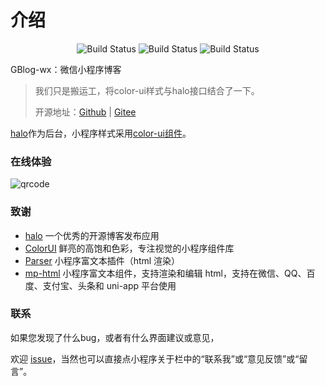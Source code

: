 # 介绍

<p align="center">
 <img src="https://gitee.com/fuzui/GBlog-wx/badge/star.svg?theme=dark" alt="Build Status">
 <img src="https://img.shields.io/github/stars/fuzui/GBlog-wx.svg?style=social" alt="Build Status">
 <img src="https://img.shields.io/badge/halo-1.4.5-brightgreen" alt="Build Status">
</p>

GBlog-wx：微信小程序博客

> 我们只是搬运工，将color-ui样式与halo接口结合了一下。
>
> 开源地址：[Github](https://github.com/fuzui/GBlog-wx) | [Gitee](https://gitee.com/fuzui/GBlog-wx)


[halo](https://halu.run)作为后台，小程序样式采用[color-ui组件](https://www.color-ui.com/)。

### 在线体验

![qrcode](https://cdn.fuzui.net/blog/qrcode_1588864925914.png)

### 致谢

* [halo](https://github.com/halo-dev/halo) 一个优秀的开源博客发布应用
* [ColorUI](https://github.com/weilanwl/ColorUI) 鲜亮的高饱和色彩，专注视觉的小程序组件库
* [Parser](https://github.com/jin-yufeng/Parser) 小程序富文本插件（html 渲染）
* [mp-html](https://github.com/jin-yufeng/mp-html) 小程序富文本组件，支持渲染和编辑 html，支持在微信、QQ、百度、支付宝、头条和 uni-app 平台使用

### 联系

如果您发现了什么bug，或者有什么界面建议或意见，

欢迎 [issue](https://github.com/fuzui/GBlog-wx/issues)，当然也可以直接点小程序关于栏中的“联系我”或“意见反馈”或“留言”。
